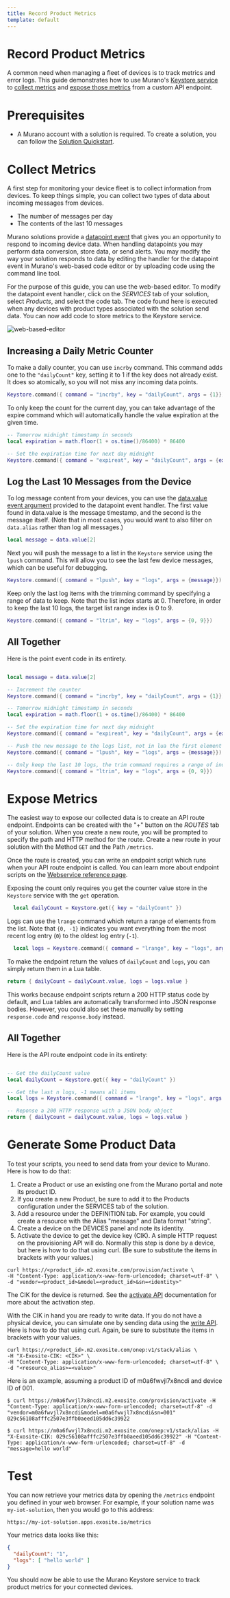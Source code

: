 ```yaml
---
title: Record Product Metrics
template: default
---
```


# Record Product Metrics

A common need when managing a fleet of devices is to track metrics and error logs. This guide demonstrates how to use Murano's [Keystore service](../../services/keystore#) to [collect metrics](#collect-metrics) and [expose those metrics](#expose-metrics) from a custom API endpoint.

# Prerequisites

* A Murano account with a solution is required. To create a solution, you can follow the [Solution Quickstart](/quickstarts/solutions/exampleapp/).


# Collect Metrics

A first step for monitoring your device fleet is to collect information from devices. To keep things simple, you can collect two types of data about incoming messages from devices.

* The number of messages per day
* The contents of the last 10 messages

Murano solutions provide a [datapoint event](/reference/services/device/#datapoint) that gives you an opportunity to respond to incoming device data. When handling datapoints you may perform data conversion, store data, or send alerts. You may modify the way your solution responds to data by editing the handler for the datapoint event in Murano's web-based code editor or by uploading code using the command line tool.

For the purpose of this guide, you can use the web-based editor. To modify the datapoint event handler, click on the *SERVICES* tab of your solution, select *Products*, and select the code tab. The code found here is executed when any devices with product types associated with the solution send data. You can now add code to store metrics to the Keystore service.

![web-based-editor](../assets/point-event.png)

## Increasing a Daily Metric Counter

To make a daily counter, you can use `incrby` command. This command adds one to the `"dailyCount"` key, setting it to 1 if the key does not already exist. It does so atomically, so you will not miss any incoming data points.

```lua
Keystore.command({ command = "incrby", key = "dailyCount", args = {1}})
```

To only keep the count for the current day, you can take advantage of the expire command which will automatically handle the value expiration at the given time.

```lua
-- Tomorrow midnight timestamp in seconds
local expiration = math.floor(1 + os.time()/86400) * 86400

-- Set the expiration time for next day midnight
Keystore.command({ command = "expireat", key = "dailyCount", args = {expiration} })
```

## Log the Last 10 Messages from the Device

To log message content from your devices, you can use the [data.value event argument](../../services/device/#datapoint) provided to the datapoint event handler. The first value found in data.value is the message timestamp, and the second is the message itself. (Note that in most cases, you would want to also filter on `data.alias` rather than log all messages.)

```lua
local message = data.value[2]
```

Next you will push the message to a list in the `Keystore` service using the `lpush` command. This will allow you to see the last few device messages, which can be useful for debugging.

```lua
Keystore.command({ command = "lpush", key = "logs", args = {message}})
```

Keep only the last log items with the trimming command by specifying a range of data to keep. Note that the list index starts at 0.
Therefore, in order to keep the last 10 logs, the target list range index is 0 to 9.

```lua
Keystore.command({ command = "ltrim", key = "logs", args = {0, 9}})
```

## All Together

Here is the point event code in its entirety.

```lua

local message = data.value[2]

-- Increment the counter
Keystore.command({ command = "incrby", key = "dailyCount", args = {1}})

-- Tomorrow midnight timestamp in seconds
local expiration = math.floor(1 + os.time()/86400) * 86400

-- Set the expiration time for next day midnight
Keystore.command({ command = "expireat", key = "dailyCount", args = {expiration} })

-- Push the new message to the logs list, not in lua the first element start at index 1
Keystore.command({ command = "lpush", key = "logs", args = {message}})

-- Only keep the last 10 logs, the trim command requires a range of index to keep (starting with 0).
Keystore.command({ command = "ltrim", key = "logs", args = {0, 9}})

```

# Expose Metrics

The easiest way to expose our collected data is to create an API route endpoint. Endpoints can be created with the "+" button on the *ROUTES* tab of your solution. When you create a new route, you will be prompted to specify the path and HTTP method for the route. Create a new route in your solution with the Method `GET` and the Path `/metrics`.

Once the route is created, you can write an endpoint script which runs when your API route endpoint is called. You can learn more about endpoint scripts on the [Webservice reference page](../../services/webservice).

Exposing the count only requires you get the counter value store in the `Keystore` service with the `get` operation.

```lua
  local dailyCount = Keystore.get({ key = "dailyCount" })
```

Logs can use the `lrange` command which return a range of elements from the list. Note that `{0, -1}` indicates you want everything from the most recent log entry (`0`) to the oldest log entry (`-1`).

```lua
  local logs = Keystore.command({ command = "lrange", key = "logs", args = {0, -1}})
```

To make the endpoint return the values of `dailyCount` and `logs`, you can simply return them in a Lua table.

```lua
return { dailyCount = dailyCount.value, logs = logs.value }
```

This works because endpoint scripts return a 200 HTTP status code by default, and Lua tables are automatically transformed into JSON response bodies. However, you could also set these manually by setting `response.code` and `response.body` instead.

## All Together

Here is the API route endpoint code in its entirety:

```lua

-- Get the dailyCount value
local dailyCount = Keystore.get({ key = "dailyCount" })

-- Get the last n logs, -1 means all items
local logs = Keystore.command({ command = "lrange", key = "logs", args = {0, -1}})

-- Reponse a 200 HTTP response with a JSON body object
return { dailyCount = dailyCount.value, logs = logs.value }

```

# Generate Some Product Data

To test your scripts, you need to send data from your device to Murano. Here is how to do that:

1. Create a Product or use an existing one from the Murano portal and note its product ID.
2. If you create a new Product, be sure to add it to the Products configuration under the SERVICES tab of the solution.
3. Add a resource under the DEFINITION tab. For example, you could create a resource with the Alias "message" and Data format "string".
4. Create a device on the DEVICES panel and note its identity.
5. Activate the device to get the device key (CIK). A simple HTTP request on the provisioning API will do. Normally this step is done by a device, but here is how to do that using curl. (Be sure to substitute the items in brackets with your values.)

```
curl https://<product_id>.m2.exosite.com/provision/activate \
-H "Content-Type: application/x-www-form-urlencoded; charset=utf-8" \
-d "vendor=<product_id>&model=<product_id>&sn=<identity>"
```

The CIK for the device is returned. See the [activate API](/reference/products/device-api/http/#activate) documentation for more about the activation step.

With the CIK in hand you are ready to write data. If you do not have a physical device, you can simulate one by sending data using the [write API](../../products/device_api/http#write). Here is how to do that using curl. Again, be sure to substitute the items in brackets with your values.

```
curl https://<product_id>.m2.exosite.com/onep:v1/stack/alias \
-H "X-Exosite-CIK: <CIK>" \
-H "Content-Type: application/x-www-form-urlencoded; charset=utf-8" \
-d "<resource_alias>=<value>"
```

Here is an example, assuming a product ID of m0a6fwvjl7x8ncdi and device ID of 001.

```
$ curl https://m0a6fwvjl7x8ncdi.m2.exosite.com/provision/activate -H "Content-Type: application/x-www-form-urlencoded; charset=utf-8" -d "vendor=m0a6fwvjl7x8ncdi&model=m0a6fwvjl7x8ncdi&sn=001"
029c56108afffc2507e3ffb0aeed105dd6c39922

$ curl https://m0a6fwvjl7x8ncdi.m2.exosite.com/onep:v1/stack/alias -H "X-Exosite-CIK: 029c56108afffc2507e3ffb0aeed105dd6c39922" -H "Content-Type: application/x-www-form-urlencoded; charset=utf-8" -d "message=hello world"
```

# Test

You can now retrieve your metrics data by opening the `/metrics` endpoint you defined in your web browser. For example, if your solution name was `my-iot-solution`, then you would go to this address:

```
https://my-iot-solution.apps.exosite.io/metrics
```

Your metrics data looks like this:

```JSON
{
  "dailyCount": "1",
  "logs": [ "hello world" ]
}
```

You should now be able to use the Murano Keystore service to track product metrics for your connected devices.

